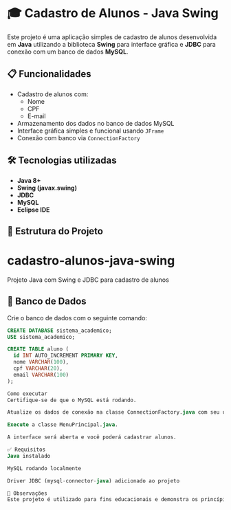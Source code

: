 # 🎓 Cadastro de Alunos - Java Swing

Este projeto é uma aplicação simples de cadastro de alunos desenvolvida em **Java** utilizando a biblioteca **Swing** para interface gráfica e **JDBC** para conexão com um banco de dados **MySQL**.

## 📋 Funcionalidades

- Cadastro de alunos com:
  - Nome
  - CPF
  - E-mail
- Armazenamento dos dados no banco de dados MySQL
- Interface gráfica simples e funcional usando `JFrame`
- Conexão com banco via `ConnectionFactory`

## 🛠 Tecnologias utilizadas

- **Java 8+**
- **Swing (javax.swing)**
- **JDBC**
- **MySQL**
- **Eclipse IDE**

## 🧩 Estrutura do Projeto

# cadastro-alunos-java-swing
Projeto Java com Swing e JDBC para cadastro de alunos



## 🧪 Banco de Dados

Crie o banco de dados com o seguinte comando:

```sql
CREATE DATABASE sistema_academico;
USE sistema_academico;

CREATE TABLE aluno (
  id INT AUTO_INCREMENT PRIMARY KEY,
  nome VARCHAR(100),
  cpf VARCHAR(20),
  email VARCHAR(100)
);

Como executar
Certifique-se de que o MySQL está rodando.

Atualize os dados de conexão na classe ConnectionFactory.java com seu usuário e senha do MySQL.

Execute a classe MenuPrincipal.java.

A interface será aberta e você poderá cadastrar alunos.

✅ Requisitos
Java instalado

MySQL rodando localmente

Driver JDBC (mysql-connector-java) adicionado ao projeto

📌 Observações
Este projeto é utilizado para fins educacionais e demonstra os princípios básicos de uma aplicação Java com GUI e persistência em banco de dados.
